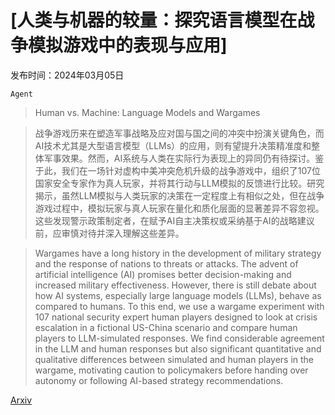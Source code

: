 # [人类与机器的较量：探究语言模型在战争模拟游戏中的表现与应用]

发布时间：2024年03月05日

`Agent`

> Human vs. Machine: Language Models and Wargames

> 战争游戏历来在塑造军事战略及应对国与国之间的冲突中扮演关键角色，而AI技术尤其是大型语言模型（LLMs）的应用，则有望提升决策精准度和整体军事效果。然而，AI系统与人类在实际行为表现上的异同仍有待探讨。鉴于此，我们在一场针对虚构中美冲突危机升级的战争游戏中，组织了107位国家安全专家作为真人玩家，并将其行动与LLM模拟的反馈进行比较。研究揭示，虽然LLM模拟与人类玩家的决策在一定程度上有相似之处，但在战争游戏过程中，模拟玩家与真人玩家在量化和质化层面的显著差异不容忽视。这些发现警示政策制定者，在赋予AI自主决策权或采纳基于AI的战略建议前，应审慎对待并深入理解这些差异。

> Wargames have a long history in the development of military strategy and the response of nations to threats or attacks. The advent of artificial intelligence (AI) promises better decision-making and increased military effectiveness. However, there is still debate about how AI systems, especially large language models (LLMs), behave as compared to humans. To this end, we use a wargame experiment with 107 national security expert human players designed to look at crisis escalation in a fictional US-China scenario and compare human players to LLM-simulated responses. We find considerable agreement in the LLM and human responses but also significant quantitative and qualitative differences between simulated and human players in the wargame, motivating caution to policymakers before handing over autonomy or following AI-based strategy recommendations.

[Arxiv](https://arxiv.org/abs/2403.03407)